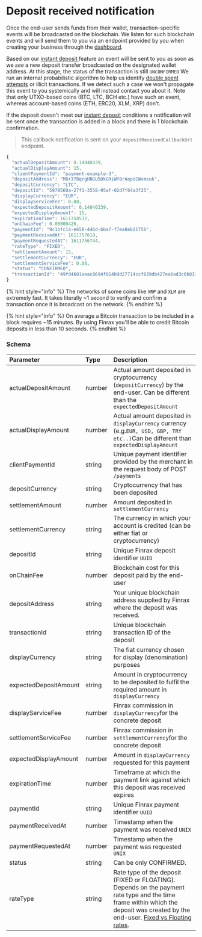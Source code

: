 # Deposit received notification

Once the end-user sends funds from their wallet, transaction-specific events will be broadcasted on the blockchain. We listen for such blockchain events and will send them to you via an endpoint provided by you when creating your business through the [dashboard](http://dashboard.finrax.com/). 

Based on our [instant deposit ](https://blog.finrax.com/guides/instant-deposits)feature an event will be sent to you as soon as we _see_ a new deposit transfer broadcasted on the designated wallet address. At this stage, the status of the transaction is still `UNCONFIRMED` We run an internal probabilistic algorithm to help us identify [double spent attempts](https://coinsutra.com/bitcoin-double-spending/) or illicit transactions. If we detect such a case we won't propagate this event to you systemically and will instead contact you about it. Note that only UTXO-based coins \(BTC, LTC, BCH etc.\) have such an event, whereas account-based coins \(ETH, ERC20, XLM, XRP\) don't.

If the deposit doesn't meet our [instant deposit](https://blog.finrax.com/guides/instant-deposits) conditions a notification will be sent once the transaction is added in a block and there is 1 blockchain confirmation.

> This callback notification is sent on your `depositReceivedCallbackUrl` endpoint.

```javascript
{
  "actualDepositAmount": 0.14840339,
  "actualDisplayAmount": 15,
  "clientPaymentId": "payment-example-3",
  "depositAddress": "M8r37BqrgHNGU5DkGRiWY8rAopVCWvmsuk",
  "depositCurrency": "LTC",
  "depositId": "5979560a-27f1-3558-95af-02d7f64a3f25",
  "displayCurrency": "EUR",
  "displayServiceFee": 0.08,
  "expectedDepositAmount": 0.14840339,
  "expectedDisplayAmount": 15,
  "expirationTime": 1611758532,
  "onChainFee": 0.00000426,
  "paymentId": "9c1bfc14-e658-446d-bba7-f7ea8eb21756",
  "paymentReceivedAt": 1611757019,
  "paymentRequestedAt": 1611756744,
  "rateType": "FIXED",
  "settlementAmount": 15,
  "settlementCurrency": "EUR",
  "settlementServiceFee": 0.08,
  "status": "CONFIRMED",
  "transactionId": "49fd4601aeac8694f014b9d27714ccf639db427ea6ad3c0b831eb498497c80e0"
}
```

{% hint style="info" %}
The networks of some coins like `XRP` and `XLM` are extremely fast. It takes literally ~1 second to verify and confirm a transaction once it is broadcast on the network. 
{% endhint %}

{% hint style="info" %}
On average a Bitcoin transaction to be included in a block requires ~15 minutes. By using Finrax you'll be able to credit Bitcoin deposits in less than 10 seconds.
{% endhint %}

### Schema

| Parameter | Type | Description |
| :--- | :--- | :--- |
| actualDepositAmount | number | Actual amount deposited in cryptocurrency \(`depositCurrency`\) by the end-user. Can be different than the `expectedDepositAmount` |
| actualDisplayAmount | number | Actual amount deposited in `displayCurrency` currency \(e.g.`EUR, USD, GBP, TRY etc..)`Can be different than `expectedDisplayAmount` |
| clientPaymentId | string | Unique payment identifier provided by the merchant in the request body of POST `/payments` |
| depositCurrency | string | Cryptocurrency that has been deposited |
| settlementAmount | number | Amount deposited in `settlementCurrency` |
| settlementCurrency | string | The currency in which your account is credited \(can be either fiat or cryptocurrency\) |
| depositId | string | Unique Finrax deposit identifier `UUID` |
| onChainFee | number | Blockchain cost for this deposit paid by the end-user |
| depositAddress | string | Your unique blockchain address supplied by Finrax where the deposit was received.  |
| transactionId | string | Unique blockchain transaction ID of the deposit |
| displayCurrency | string | The fiat currency chosen for display \(denomination\) purposes |
| expectedDepositAmount | string | Amount in cryptocurrency to be deposited to fulfil the required amount in `displayCurrency` |
| displayServiceFee | number | Finrax commission in `displayCurrency`for the concrete deposit |
| settlementServiceFee | number | Finrax commission in `settlementCurrency`for the concrete deposit |
| expectedDisplayAmount | number | Amount in `displayCurrency` requested for this payment |
| expirationTime | number | Timeframe at which the payment link against which this deposit was received expires |
| paymentId | string | Unique Finrax payment identifier `UUID` |
| paymentReceivedAt | number | Timestamp when the payment was received `UNIX` |
| paymentRequestedAt | number | Timestamp when the payment was requested `UNIX` |
| status | string | Can be only CONFIRMED. |
| rateType | string | Rate type of the deposit \(FIXED or FLOATING\). Depends on the payment rate type and the time frame within which the deposit was created by the end-user. [Fixed vs Floating rates](https://blog.finrax.com/guides/fixed-rates). |

